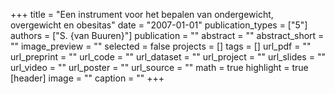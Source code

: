 +++
title = "Een instrument voor het bepalen van ondergewicht, overgewicht en obesitas"
date = "2007-01-01"
publication_types = ["5"]
authors = ["S. {van Buuren}"]
publication = ""
abstract = ""
abstract_short = ""
image_preview = ""
selected = false
projects = []
tags = []
url_pdf = ""
url_preprint = ""
url_code = ""
url_dataset = ""
url_project = ""
url_slides = ""
url_video = ""
url_poster = ""
url_source = ""
math = true
highlight = true
[header]
image = ""
caption = ""
+++
